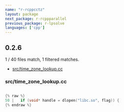 ```yaml
---
name: "r-rcppcctz"
layout: package
next_package: r-rcppparallel
previous_package: r-lpsolve
languages: ['cpp']
---
```

## 0.2.6
1 / 40 files match, 1 filtered matches.

 - [src/time_zone_lookup.cc](#srctime_zone_lookupcc)

### src/time_zone_lookup.cc

```cpp

{% raw %}
50 |   if (void* handle = dlopen("libc.so", flag)) {
{% endraw %}

```